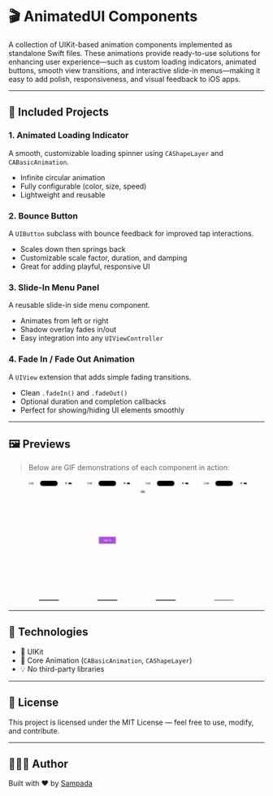 # 🎬 AnimatedUI Components 

A collection of UIKit-based animation components implemented as standalone Swift files. These animations provide ready-to-use solutions for enhancing user experience—such as custom loading indicators, animated buttons, smooth view transitions, and interactive slide-in menus—making it easy to add polish, responsiveness, and visual feedback to  iOS apps.

---

## 📁 Included Projects

### 1. **Animated Loading Indicator**
A smooth, customizable loading spinner using `CAShapeLayer` and `CABasicAnimation`.

- Infinite circular animation
- Fully configurable (color, size, speed)
- Lightweight and reusable

### 2. **Bounce Button**
A `UIButton` subclass with bounce feedback for improved tap interactions.

- Scales down then springs back
- Customizable scale factor, duration, and damping
- Great for adding playful, responsive UI

### 3. **Slide-In Menu Panel**
A reusable slide-in side menu component.

- Animates from left or right
- Shadow overlay fades in/out
- Easy integration into any `UIViewController`

### 4. **Fade In / Fade Out Animation**
A `UIView` extension that adds simple fading transitions.

- Clean `.fadeIn()` and `.fadeOut()` 
- Optional duration and completion callbacks
- Perfect for showing/hiding UI elements smoothly



---

## 🖼️ Previews

> Below are GIF demonstrations of each component in action:

<div align="center">
  <img src="https://github.com/Sampada0808/UIKit-Modular-Components/blob/main/ImplementationPhotos/AnimatedUIComponents/LoadingSpinner.gif" width="22%" />
  <img src="https://github.com/Sampada0808/UIKit-Modular-Components/blob/main/ImplementationPhotos/AnimatedUIComponents/BounceButton.gif" width="22%" />
  <img src="https://github.com/Sampada0808/UIKit-Modular-Components/blob/main/ImplementationPhotos/AnimatedUIComponents/SideMenu.gif" width="22%" />
  <img src="https://github.com/Sampada0808/UIKit-Modular-Components/blob/main/ImplementationPhotos/AnimatedUIComponents/fadeInAndOut.gif" width="22%" />
</div>

---

## 🧰 Technologies

- 📱 UIKit
- 🔧 Core Animation (`CABasicAnimation`, `CAShapeLayer`)
- 💡 No third-party libraries

---

## 📃 License

This project is licensed under the MIT License — feel free to use, modify, and contribute.

---

## 🙋🏻‍♀️ Author

Built with ❤️ by [Sampada](https://github.com/Sampada0808)
